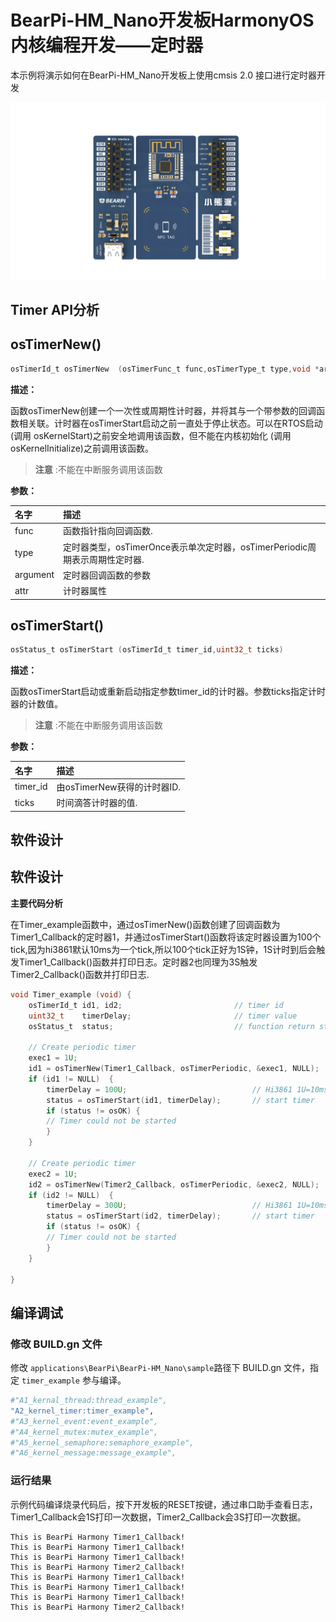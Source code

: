 # BearPi-HM_Nano开发板HarmonyOS内核编程开发——定时器
本示例将演示如何在BearPi-HM_Nano开发板上使用cmsis 2.0 接口进行定时器开发

![BearPi-HM_Nano](/applications/BearPi/BearPi-HM_Nano/docs/figures/00_public/BearPi-HM_Nano.png)
## Timer API分析


## osTimerNew()

```c
osTimerId_t osTimerNew	(osTimerFunc_t func,osTimerType_t type,void *argument,const osTimerAttr_t *attr)
```
**描述：**

函数osTimerNew创建一个一次性或周期性计时器，并将其与一个带参数的回调函数相关联。计时器在osTimerStart启动之前一直处于停止状态。可以在RTOS启动(调用 osKernelStart)之前安全地调用该函数，但不能在内核初始化 (调用 osKernelInitialize)之前调用该函数。
> **注意** :不能在中断服务调用该函数


**参数：**

|名字|描述|
|:--|:------| 
| func | 函数指针指向回调函数.  |
| type | 定时器类型，osTimerOnce表示单次定时器，osTimerPeriodic周期表示周期性定时器.  |
| argument |定时器回调函数的参数|
| attr |计时器属性|

## osTimerStart()

```c
osStatus_t osTimerStart	(osTimerId_t timer_id,uint32_t ticks)
```
**描述：**

函数osTimerStart启动或重新启动指定参数timer_id的计时器。参数ticks指定计时器的计数值。

> **注意** :不能在中断服务调用该函数


**参数：**

|名字|描述|
|:--|:------| 
| timer_id | 由osTimerNew获得的计时器ID.  |
| ticks | 时间滴答计时器的值.  |

## 软件设计

## 软件设计

**主要代码分析**

在Timer_example函数中，通过osTimerNew()函数创建了回调函数为Timer1_Callback的定时器1，并通过osTimerStart()函数将该定时器设置为100个tick,因为hi3861默认10ms为一个tick,所以100个tick正好为1S钟，1S计时到后会触发Timer1_Callback()函数并打印日志。定时器2也同理为3S触发Timer2_Callback()函数并打印日志.

```c
void Timer_example (void) {
    osTimerId_t id1, id2;                         // timer id
    uint32_t    timerDelay;                       // timer value
    osStatus_t  status;                           // function return status

    // Create periodic timer
    exec1 = 1U;
    id1 = osTimerNew(Timer1_Callback, osTimerPeriodic, &exec1, NULL);
    if (id1 != NULL)  {
        timerDelay = 100U;                            // Hi3861 1U=10ms,100U=1S
        status = osTimerStart(id1, timerDelay);       // start timer
        if (status != osOK) {
        // Timer could not be started
        }
    }

    // Create periodic timer
    exec2 = 1U;
    id2 = osTimerNew(Timer2_Callback, osTimerPeriodic, &exec2, NULL);
    if (id2 != NULL)  {
        timerDelay = 300U;                            // Hi3861 1U=10ms,300U=3S
        status = osTimerStart(id2, timerDelay);       // start timer
        if (status != osOK) {
        // Timer could not be started
        }
    }
  
}

```

## 编译调试

### 修改 BUILD.gn 文件

修改 `applications\BearPi\BearPi-HM_Nano\sample`路径下 BUILD.gn 文件，指定 `timer_example` 参与编译。

```r
#"A1_kernal_thread:thread_example",
"A2_kernel_timer:timer_example",
#"A3_kernel_event:event_example",
#"A4_kernel_mutex:mutex_example",
#"A5_kernel_semaphore:semaphore_example",
#"A6_kernel_message:message_example",
```
    


### 运行结果<a name="section18115713118"></a>

示例代码编译烧录代码后，按下开发板的RESET按键，通过串口助手查看日志，Timer1_Callback会1S打印一次数据，Timer2_Callback会3S打印一次数据。
```
This is BearPi Harmony Timer1_Callback!
This is BearPi Harmony Timer1_Callback!
This is BearPi Harmony Timer1_Callback!
This is BearPi Harmony Timer2_Callback!
This is BearPi Harmony Timer1_Callback!
This is BearPi Harmony Timer1_Callback!
This is BearPi Harmony Timer1_Callback!
This is BearPi Harmony Timer2_Callback!
```
